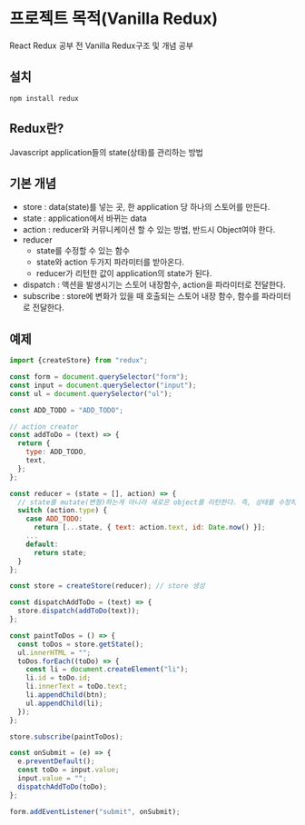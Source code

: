 # 프로젝트 목적(Vanilla Redux)
  React Redux 공부 전 Vanilla Redux구조 및 개념 공부
  
## 설치
```
npm install redux
```

## Redux란?
  Javascript application들의 state(상태)를 관리하는 방법
  
## 기본 개념
  - store     : data(state)를 넣는 곳, 한 application 당 하나의 스토어를 만든다.
  - state     : application에서 바뀌는 data
  - action    : reducer와 커뮤니케이션 할 수 있는 방법, 반드시 Object여야 한다.
  - reducer   
    - state를 수정할 수 있는 함수
    - state와 action 두가지 파라미터를 받아온다.
    - reducer가 리턴한 값이 application의 state가 된다.
  - dispatch  : 액션을 발생시기는 스토어 내장함수, action을 파라미터로 전달한다.
  - subscribe : store에 변화가 있을 때 호출되는 스토어 내장 함수, 함수를 파라미터로 전달한다.

## 예제
```javascript
import {createStore} from "redux";

const form = document.querySelector("form");
const input = document.querySelector("input");
const ul = document.querySelector("ul");

const ADD_TODO = "ADD_TODO";

// action creator
const addToDo = (text) => {
  return {
    type: ADD_TODO,
    text,
  };
};

const reducer = (state = [], action) => {
  // state를 mutate(변형)하는게 아니라 새로은 object를 리턴한다. 즉, 상태를 수정하는게 하니라 새로운 상태를 리턴한다
  switch (action.type) {
    case ADD_TODO:
      return [...state, { text: action.text, id: Date.now() }];
    ...
    default:
      return state;
  }
};

const store = createStore(reducer); // store 생성

const dispatchAddToDo = (text) => {
  store.dispatch(addToDo(text));
};

const paintToDos = () => {
  const toDos = store.getState();
  ul.innerHTML = "";
  toDos.forEach((toDo) => {
    const li = document.createElement("li");   
    li.id = toDo.id;
    li.innerText = toDo.text;
    li.appendChild(btn);
    ul.appendChild(li);
  });
};

store.subscribe(paintToDos);

const onSubmit = (e) => {
  e.preventDefault();
  const toDo = input.value;
  input.value = "";
  dispatchAddToDo(toDo);
};

form.addEventListener("submit", onSubmit);
```

